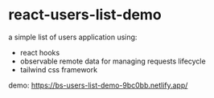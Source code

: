 # react-users-list-demo
 a simple list of users application using:
 - react hooks
 - observable remote data for managing requests lifecycle
 - tailwind css framework
 
 
demo: https://bs-users-list-demo-9bc0bb.netlify.app/
